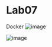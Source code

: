 # Lab07
Docker
![image](https://user-images.githubusercontent.com/109910115/234849532-a1af6c46-7027-410b-b395-6770c272cab7.png)

![image](https://user-images.githubusercontent.com/109910115/234849639-754aa5d7-f414-4380-8fe0-edf1bda5a461.png)
